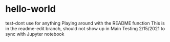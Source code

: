 # hello-world
test-dont use for anything
Playing around with the README function
This is in the readme-edit branch, should not show up in Main
Testing 2/15/2021 to sync with Jupyter notebook
